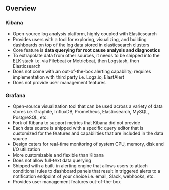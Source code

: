 ## Overview

### Kibana

- Open-source log analysis platform, highly coupled with Elasticsearch
- Provides users with a tool for exploring, visualizing, and building dashboards on top of the log data stored in elasticsearch clusters
- Core feature is **data querying for root cause analysis and diagnostics**
- To extrapolate data from other sources, it needs to be shipped into the ELK stack i.e. via Filebeat or Metricbeat, then Logstash, then Elasticsearch
- Does not come with an out-of-the-box alerting capability; requires implementation with third party i.e. Logz.io, ElastAlert
- Does not provide user management features

### Grafana

- Open-source visualization tool that can be used across a variety of data stores i.e. Graphite, InfluxDB, Prometheus, Elasticsearch, MySQL, PostgreSQL, etc.
- Fork of Kibana to support metrics that Kibana did not provide
- Each data source is shipped with a specific query editor that is customized for the features and capabilities that are included in the data source
- Design caters for real-time monitoring of system CPU, memory, disk and I/O utilization
- More customizable and flexible than Kibana
- Does not allow full-text data querying
- Shipped with a built-in alerting engine that allows users to attach conditional rules to dashboard panels that result in triggered alerts to a notification endpoint of your choice i.e. email, Slack, webhooks, etc.
- Provides user management features out-of-the-box
